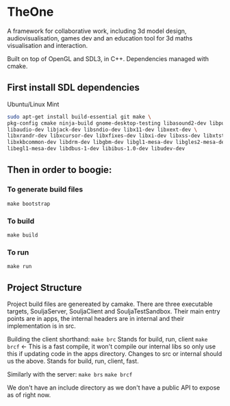 # TheOne

A framework for collaborative work, including 3d model design, audiovisualisation, games dev and an education tool for 3d maths visualisation and interaction.

Built on top of OpenGL and SDL3, in C++. Dependencies managed with cmake.

## First install SDL dependencies

Ubuntu/Linux Mint

```bash
sudo apt-get install build-essential git make \
pkg-config cmake ninja-build gnome-desktop-testing libasound2-dev libpulse-dev \
libaudio-dev libjack-dev libsndio-dev libx11-dev libxext-dev \
libxrandr-dev libxcursor-dev libxfixes-dev libxi-dev libxss-dev libxtst-dev \
libxkbcommon-dev libdrm-dev libgbm-dev libgl1-mesa-dev libgles2-mesa-dev \
libegl1-mesa-dev libdbus-1-dev libibus-1.0-dev libudev-dev
```

## Then in order to boogie:

### To generate build files

`make bootstrap`

### To build

`make build`

### To run

`make run`

## Project Structure

Project build files are genereated by camake. There are three executable targets, SouljaServer, SouljaClient and SouljaTestSandbox. Their main entry points are in apps, the internal headers are in internal and their implementation is in src.

Building the client shorthand:
`make brc`
Stands for build, run, client
`make brcf` <- This is a fast compile, it won't compile our internal libs so only use this if updating code in the apps directory. Changes to src or internal should us the above.
Stands for build, run, client, fast.

Similarly with the server:
`make brs`
`make brcf`

We don't have an include directory as we don't have a public API to expose as of right now.
